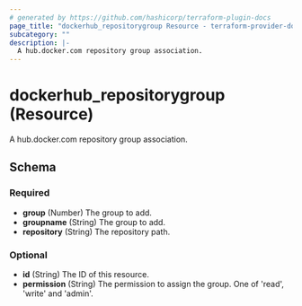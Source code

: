 ```yaml
---
# generated by https://github.com/hashicorp/terraform-plugin-docs
page_title: "dockerhub_repositorygroup Resource - terraform-provider-dockerhub"
subcategory: ""
description: |-
  A hub.docker.com repository group association.
---
```


# dockerhub_repositorygroup (Resource)

A hub.docker.com repository group association.



<!-- schema generated by tfplugindocs -->
## Schema

### Required

- **group** (Number) The group to add.
- **groupname** (String) The group to add.
- **repository** (String) The repository path.

### Optional

- **id** (String) The ID of this resource.
- **permission** (String) The permission to assign the group. One of 'read', 'write' and 'admin'.


